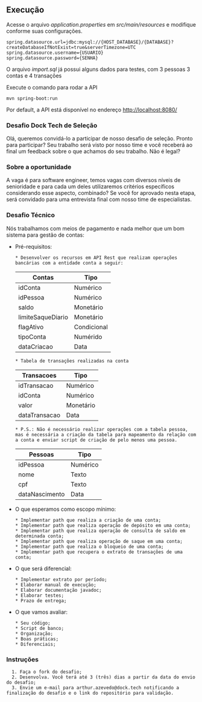 ## Execução

Acesse o arquivo _application.properties_ em _src/main/resources_ e modifique conforme suas configurações.

```
spring.datasource.url=jdbc:mysql://{HOST_DATABASE}/{DATABASE}?createDatabaseIfNotExist=true&serverTimezone=UTC
spring.datasource.username={USUARIO}
spring.datasource.password={SENHA}
```

O arquivo _import.sql_ já possui alguns dados para testes, com 3 pessoas 3 contas e 4 transações

Execute o comando para rodar a API

```
mvn spring-boot:run
```

Por default, a API está disponível no endereço [http://localhost:8080/](http://localhost:8080/)

### Desafio Dock Tech de Seleção

Olá, queremos convidá-lo a participar de nosso desafio de seleção. Pronto para participar? Seu trabalho será visto por nosso time e você receberá ao final um feedback sobre o que achamos do seu trabalho. Não é legal?

### Sobre a oportunidade

A vaga é para software engineer, temos vagas com diversos níveis de senioridade e para cada um deles utilizaremos critérios específicos considerando esse aspecto, combinado?
Se você for aprovado nesta etapa, será convidado para uma entrevista final com nosso time de especialistas.

### Desafio Técnico

Nós trabalhamos com meios de pagamento e nada melhor que um bom sistema para gestão de contas:

- Pré-requisitos:

  ```
  * Desenvolver os recursos em API Rest que realizam operações bancárias com a entidade conta a seguir:
  ```

  | Contas            | Tipo        |
  | ----------------- | ----------- |
  | idConta           | Numérico    |
  | idPessoa          | Numérico    |
  | saldo             | Monetário   |
  | limiteSaqueDiario | Monetário   |
  | flagAtivo         | Condicional |
  | tipoConta         | Numérido    |
  | dataCriacao       | Data        |

  ```
  * Tabela de transações realizadas na conta
  ```

  | Transacoes    | Tipo      |
  | ------------- | --------- |
  | idTransacao   | Numérico  |
  | idConta       | Numérico  |
  | valor         | Monetário |
  | dataTransacao | Data      |

  ```
  * P.S.: Não é necessário realizar operações com a tabela pessoa, mas é necessária a criação da tabela para mapeamento da relação com a conta e enviar script de criação de pelo menos uma pessoa.
  ```

  | Pessoas        | Tipo     |
  | -------------- | -------- |
  | idPessoa       | Numérico |
  | nome           | Texto    |
  | cpf            | Texto    |
  | dataNascimento | Data     |

- O que esperamos como escopo mínimo:
  ```
  * Implementar path que realiza a criação de uma conta;
  * Implementar path que realiza operação de depósito em uma conta;
  * Implementar path que realiza operação de consulta de saldo em determinada conta;
  * Implementar path que realiza operação de saque em uma conta;
  * Implementar path que realiza o bloqueio de uma conta;
  * Implementar path que recupera o extrato de transações de uma conta;
  ```
- O que será diferencial:
  ```
  * Implementar extrato por período;
  * Elaborar manual de execução;
  * Elaborar documentação javadoc;
  * Elaborar testes;
  * Prazo de entrega;
  ```
- O que vamos avaliar:
  ```
  * Seu código;
  * Script de banco;
  * Organização;
  * Boas práticas;
  * Diferenciais;
  ```

### Instruções

      1. Faça o fork do desafio;
      2. Desenvolva. Você terá até 3 (três) dias a partir da data do envio do desafio;
      3. Envie um e-mail para arthur.azevedo@dock.tech notificando a finalização do desafio e o link do repositório para validação.

